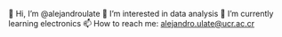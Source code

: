 👋 Hi, I’m @alejandroulate
👀 I’m interested in data analysis
🌱 I’m currently learning electronics
📫 How to reach me: alejandro.ulate@ucr.ac.cr
